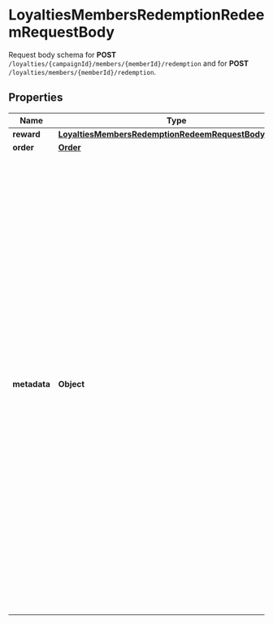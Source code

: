

# LoyaltiesMembersRedemptionRedeemRequestBody

Request body schema for **POST** `/loyalties/{campaignId}/members/{memberId}/redemption` and for **POST** `/loyalties/members/{memberId}/redemption`.

## Properties

| Name | Type | Description |
|------------ | ------------- | ------------- |
|**reward** | [**LoyaltiesMembersRedemptionRedeemRequestBodyReward**](LoyaltiesMembersRedemptionRedeemRequestBodyReward.md) |  |
|**order** | [**Order**](Order.md) |  |
|**metadata** | **Object** | A set of key/value pairs that you can send in the request body to check against vouchers requiring **redemption** metadata validation rules to be satisfied. The validation runs against rules that are defined through the &lt;!-- [Create Validation Rules](https://docs.voucherify.io/reference/create-validation-rules) --&gt;[Create Validation Rules](ref:create-validation-rules) endpoint or via the Dashboard; in the _Advanced Rule Builder_ &amp;rarr; _Advanced_ &amp;rarr; _Redemption metadata satisfy_ or _Basic Builder_ &amp;rarr; _Attributes match_ &amp;rarr; _REDEMPTION METADATA_. [Read more](https://support.voucherify.io/article/148-how-to-build-a-rule). |



